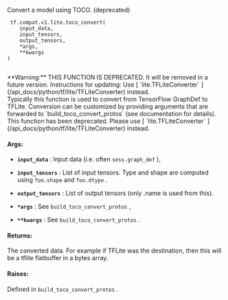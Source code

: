 Convert a model using TOCO. (deprecated)



```
 tf.compat.v1.lite.toco_convert(
    input_data,
    input_tensors,
    output_tensors,
    *args,
    **kwargs
)
 
```


<aside class="warning">**Warning:**  THIS FUNCTION IS DEPRECATED. It will be removed in a future version.
Instructions for updating:
Use [ `lite.TFLiteConverter` ](/api_docs/python/tf/lite/TFLiteConverter) instead.</aside>
Typically this function is used to convert from TensorFlow GraphDef to TFLite.
Conversion can be customized by providing arguments that are forwarded to
 `build_toco_convert_protos`  (see documentation for details). This function has
been deprecated. Please use [ `lite.TFLiteConverter` ](/api_docs/python/tf/lite/TFLiteConverter) instead.



#### Args:

- **`input_data`** : Input data (i.e. often  `sess.graph_def` ),

- **`input_tensors`** : List of input tensors. Type and shape are computed using
 `foo.shape`  and  `foo.dtype` .

- **`output_tensors`** : List of output tensors (only .name is used from this).

- **`*args`** : See  `build_toco_convert_protos` ,

- **`**kwargs`** : See  `build_toco_convert_protos` .



#### Returns:
The converted data. For example if TFLite was the destination, then
this will be a tflite flatbuffer in a bytes array.



#### Raises:
Defined in  `build_toco_convert_protos` .

